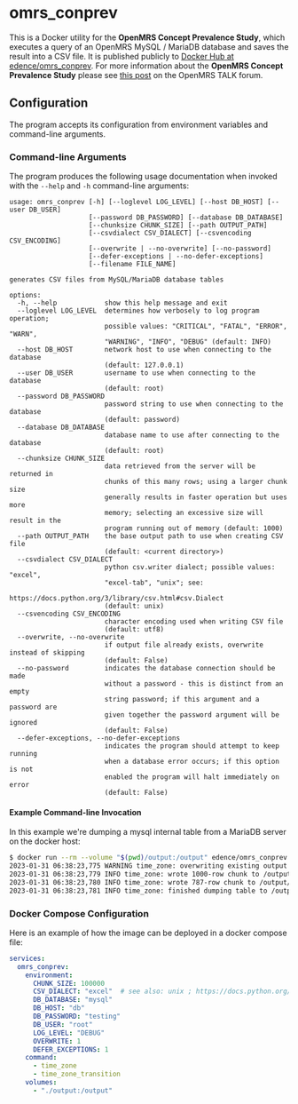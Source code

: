 # omrs_conprev

This is a Docker utility for the **OpenMRS Concept Prevalence Study**, which executes a query of an OpenMRS 
MySQL / MariaDB database and saves the result into a CSV file. It is published publicly to
[Docker Hub at edence/omrs_conprev](https://hub.docker.com/r/edence/omrs_conprev).
For more information about the **OpenMRS Concept Prevalence Study** please see 
[this post](https://talk.openmrs.org/t/help-us-make-openmrs-system-data-better-for-researchers/45088) on the 
OpenMRS TALK forum.

## Configuration

The program accepts its configuration from environment variables and
command-line arguments.

### Command-line Arguments

The program produces the following usage documentation when invoked with the
`--help` and `-h` command-line arguments:

```
usage: omrs_conprev [-h] [--loglevel LOG_LEVEL] [--host DB_HOST] [--user DB_USER]
                    [--password DB_PASSWORD] [--database DB_DATABASE]
                    [--chunksize CHUNK_SIZE] [--path OUTPUT_PATH]
                    [--csvdialect CSV_DIALECT] [--csvencoding CSV_ENCODING]
                    [--overwrite | --no-overwrite] [--no-password]
                    [--defer-exceptions | --no-defer-exceptions]
                    [--filename FILE_NAME]

generates CSV files from MySQL/MariaDB database tables

options:
  -h, --help            show this help message and exit
  --loglevel LOG_LEVEL  determines how verbosely to log program operation;
                        possible values: "CRITICAL", "FATAL", "ERROR", "WARN",
                        "WARNING", "INFO", "DEBUG" (default: INFO)
  --host DB_HOST        network host to use when connecting to the database
                        (default: 127.0.0.1)
  --user DB_USER        username to use when connecting to the database
                        (default: root)
  --password DB_PASSWORD
                        password string to use when connecting to the database
                        (default: password)
  --database DB_DATABASE
                        database name to use after connecting to the database
                        (default: root)
  --chunksize CHUNK_SIZE
                        data retrieved from the server will be returned in
                        chunks of this many rows; using a larger chunk size
                        generally results in faster operation but uses more
                        memory; selecting an excessive size will result in the
                        program running out of memory (default: 1000)
  --path OUTPUT_PATH    the base output path to use when creating CSV file
                        (default: <current directory>)
  --csvdialect CSV_DIALECT
                        python csv.writer dialect; possible values: "excel",
                        "excel-tab", "unix"; see:
                        https://docs.python.org/3/library/csv.html#csv.Dialect
                        (default: unix)
  --csvencoding CSV_ENCODING
                        character encoding used when writing CSV file
                        (default: utf8)
  --overwrite, --no-overwrite
                        if output file already exists, overwrite instead of skipping
                        (default: False)
  --no-password         indicates the database connection should be made
                        without a password - this is distinct from an empty
                        string password; if this argument and a password are
                        given together the password argument will be ignored
                        (default: False)
  --defer-exceptions, --no-defer-exceptions
                        indicates the program should attempt to keep running
                        when a database error occurs; if this option is not
                        enabled the program will halt immediately on error
                        (default: False)
```

#### Example Command-line Invocation

In this example we're dumping a mysql internal table from a MariaDB server on the docker host:

```sh
$ docker run --rm --volume "$(pwd)/output:/output" edence/omrs_conprev:latest --host host.docker.internal --user root --password testing --database mysql --overwrite time_zone
2023-01-31 06:38:23,775 WARNING time_zone: overwriting existing output file /output/time_zone.csv
2023-01-31 06:38:23,779 INFO time_zone: wrote 1000-row chunk to /output/time_zone.csv
2023-01-31 06:38:23,780 INFO time_zone: wrote 787-row chunk to /output/time_zone.csv
2023-01-31 06:38:23,781 INFO time_zone: finished dumping table to /output/time_zone.csv (1787 rows)
```

### Docker Compose Configuration

Here is an example of how the image can be deployed in a docker compose file:

```yaml
services:
  omrs_conprev:
    environment:
      CHUNK_SIZE: 100000
      CSV_DIALECT: "excel"  # see also: unix ; https://docs.python.org/3/library/csv.html
      DB_DATABASE: "mysql"
      DB_HOST: "db"
      DB_PASSWORD: "testing"
      DB_USER: "root"
      LOG_LEVEL: "DEBUG"
      OVERWRITE: 1
      DEFER_EXCEPTIONS: 1
    command:
      - time_zone
      - time_zone_transition
    volumes:
      - "./output:/output"
```
